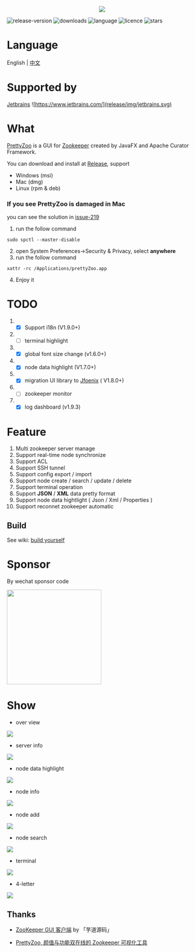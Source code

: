 
<p align="center">
    <img src="release/img/icon.png">
</p>


![release-version](https://img.shields.io/github/v/release/vran-dev/prettyZoo?include_prereleases&style=for-the-badge) ![downloads](https://img.shields.io/github/downloads/vran-dev/PrettyZoo/total?style=for-the-badge) ![language](https://img.shields.io/github/languages/top/vran-dev/PrettyZoo?style=for-the-badge) ![licence](https://img.shields.io/github/license/vran-dev/PrettyZoo?style=for-the-badge) ![stars](https://img.shields.io/github/stars/vran-dev/PrettyZoo?style=for-the-badge)

# Language

English |  [中文](README_CN.md)

# Supported by

[Jetbrains](https://www.jetbrains.com/)
![https://www.jetbrains.com/](release/img/jetbrains.svg)

# What

[PrettyZoo](https://github.com/vran-dev/PrettyZoo) is a GUI for [Zookeeper](https://zookeeper.apache.org/) created by JavaFX and Apache Curator Framework.

You can download and install at [Release](https://github.com/vran-dev/PrettyZoo/releases),  support

- Windows (msi)
- Mac (dmg)
- Linux (rpm & deb)

### If you see PrettyZoo is damaged  in Mac

you can see the solution in [issue-219](https://github.com/vran-dev/PrettyZoo/issues/219)

1. run the follow command

```shell
sudo spctl --master-disable
```

2. open System Preferences->Security & Privacy, select **anywhere**
3. run the follow command

```shell
xattr -rc /Applications/prettyZoo.app
```

4. Enjoy it

# TODO

1. - [x] Support i18n (V1.9.0+)
2. - [ ] terminal highlight
3. - [x] global font size change (v1.6.0+)
4. - [x] node data highlight (V1.7.0+)
5. - [x] migration UI library to   [Jfoenix](https://github.com/sshahine/JFoenix) ( V1.8.0+)
6. - [ ] zookeeper monitor
7. - [x] log dashboard (v1.9.3)

# Feature

1. Multi zookeeper server manage
2. Support real-time node synchronize
3. Support ACL
4. Support SSH tunnel
5. Support config export /  import
6. Support node create / search / update / delete
7. Support terminal operation
8. Support **JSON** / **XML** data pretty format
9. Support node data hightlight ( Json / Xml / Properties )
10. Support reconnet zookeeper automatic

## Build

See wiki: [build yourself](https://github.com/vran-dev/PrettyZoo/wiki/build-yourself)

# Sponsor

By wechat sponsor code

<img src="release/img/sponsor.jpg" width="250px"/>

# Show

- over view

![](release/img/main.png)

- server info 

![](release/img/server.gif)

- node data highlight

![](release/img/highlight.gif)

- node info

![](release/img/time-format.gif)

- node add 

![](release/img/create-node.gif)

- node search

![](release/img/search.gif)

- terminal

![](release/img/terminal.gif)

- 4-letter

![](release/img/4-letter.gif)

## Thanks

- [ZooKeeper GUI 客户端](http://vip.iocoder.cn/Zookeeper/PrettyZoo/)  by 「芋道源码」

- [PrettyZoo, 颜值与功能双在线的 Zookeeper 可视化工具](https://mp.weixin.qq.com/s/TkFirILto_moEv_kjBBPFw)
